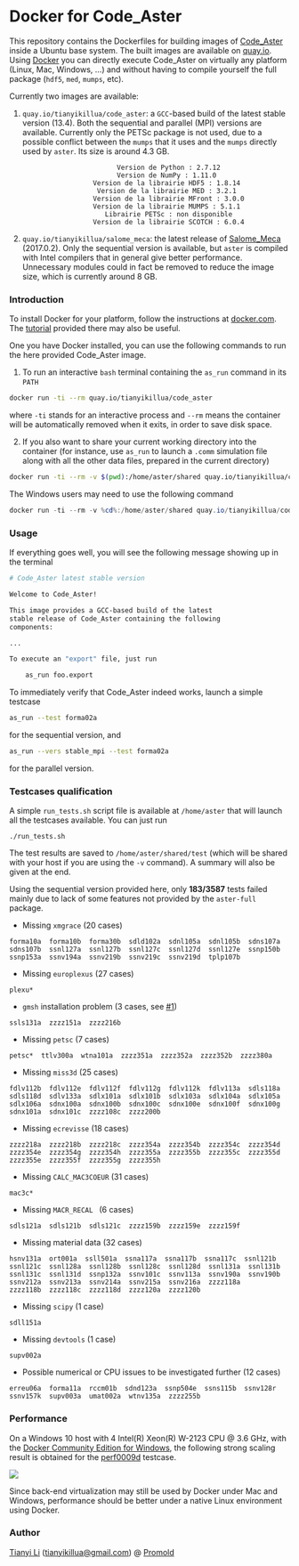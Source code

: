 # Docker for Code_Aster

This repository contains the Dockerfiles for building images of [Code_Aster](https://bitbucket.org/code_aster/codeaster-src) inside a Ubuntu base system. The built images are available on [quay.io](https://quay.io/tianyikillua). Using [Docker](https://www.docker.com/) you can directly execute Code_Aster on virtually any platform (Linux, Mac, Windows, ...) and without having to compile yourself the full package (`hdf5`, `med`, `mumps`, etc).

Currently two images are available:

1. `quay.io/tianyikillua/code_aster`: a `GCC`-based build of the latest stable version (13.4). Both the sequential and parallel (MPI) versions are available. Currently only the PETSc package is not used, due to a possible conflict between the `mumps` that it uses and the `mumps` directly used by `aster`. Its size is around 4.3 GB.

```
                           Version de Python : 2.7.12
                           Version de NumPy : 1.11.0
                     Version de la librairie HDF5 : 1.8.14
                      Version de la librairie MED : 3.2.1
                     Version de la librairie MFront : 3.0.0
                     Version de la librairie MUMPS : 5.1.1
                        Librairie PETSc : non disponible
                     Version de la librairie SCOTCH : 6.0.4
```

2. `quay.io/tianyikillua/salome_meca`: the latest release of [Salome_Meca](https://www.code-aster.org/V2/spip.php?article295) (2017.0.2). Only the sequential version is available, but `aster` is compiled with Intel compilers that in general give better performance. Unnecessary modules could in fact be removed to reduce the image size, which is currently around 8 GB.

### Introduction

To install Docker for your platform, follow the instructions at [docker.com](https://www.docker.com/get-docker). The [tutorial](https://docs.docker.com/get-started) provided there may also be useful.

One you have Docker installed, you can use the following commands to run the here provided Code_Aster image.

1. To run an interactive `bash` terminal containing the `as_run` command in its `PATH`

```sh
docker run -ti --rm quay.io/tianyikillua/code_aster
```

where `-ti` stands for an interactive process and `--rm` means the container will be automatically removed when it exits, in order to save disk space.

2. If you also want to share your current working directory into the container (for instance, use `as_run` to launch a `.comm` simulation file along with all the other data files, prepared in the current directory)

```sh
docker run -ti --rm -v $(pwd):/home/aster/shared quay.io/tianyikillua/code_aster
```

The Windows users may need to use the following command

```powershell
docker run -ti --rm -v %cd%:/home/aster/shared quay.io/tianyikillua/code_aster
```

### Usage

If everything goes well, you will see the following message showing up in the terminal

```sh
# Code_Aster latest stable version

Welcome to Code_Aster!

This image provides a GCC-based build of the latest
stable release of Code_Aster containing the following
components:

...

To execute an "export" file, just run

    as_run foo.export
```

To immediately verify that Code_Aster indeed works, launch a simple testcase

```sh
as_run --test forma02a
```

for the sequential version, and

```sh
as_run --vers stable_mpi --test forma02a
```

for the parallel version.

### Testcases qualification

A simple `run_tests.sh` script file is available at `/home/aster` that will launch all the testcases available. You can just run

```
./run_tests.sh
```

The test results are saved to `/home/aster/shared/test` (which will be shared with your host if you are using the `-v` command). A summary will also be given at the end.

Using the sequential version provided here, only **183/3587** tests failed mainly due to lack of some features not provided by the `aster-full` package.

- Missing `xmgrace` (20 cases)

```
forma10a  forma10b  forma30b  sdld102a  sdnl105a  sdnl105b  sdns107a  sdns107b  ssnl127a  ssnl127b  ssnl127c  ssnl127d  ssnl127e  ssnp150b  ssnp153a  ssnv194a  ssnv219b  ssnv219c  ssnv219d  tplp107b
```

- Missing `europlexus` (27 cases)

```
plexu*
```

- `gmsh` installation problem (3 cases, see [#1](../../issues/1))

```
ssls131a  zzzz151a  zzzz216b
```

- Missing `petsc` (7 cases)

```
petsc*  ttlv300a  wtna101a  zzzz351a  zzzz352a  zzzz352b  zzzz380a
```

- Missing `miss3d` (25 cases)

```
fdlv112b  fdlv112e  fdlv112f  fdlv112g  fdlv112k  fdlv113a  sdls118a  sdls118d  sdlv133a  sdlx101a  sdlx101b  sdlx103a  sdlx104a  sdlx105a  sdlx106a  sdnx100a  sdnx100b  sdnx100c  sdnx100e  sdnx100f  sdnx100g  sdnx101a  sdnx101c  zzzz108c  zzzz200b
```

- Missing `ecrevisse` (18 cases)

```
zzzz218a  zzzz218b  zzzz218c  zzzz354a  zzzz354b  zzzz354c  zzzz354d  zzzz354e  zzzz354g  zzzz354h  zzzz355a  zzzz355b  zzzz355c  zzzz355d  zzzz355e  zzzz355f  zzzz355g  zzzz355h
```

- Missing `CALC_MAC3COEUR` (31 cases)

```
mac3c*
```

- Missing `MACR_RECAL ` (6 cases)

```
sdls121a  sdls121b  sdls121c  zzzz159b  zzzz159e  zzzz159f
```

- Missing material data (32 cases)

```
hsnv131a  ort001a  ssll501a  ssna117a  ssna117b  ssna117c  ssnl121b  ssnl121c  ssnl128a  ssnl128b  ssnl128c  ssnl128d  ssnl131a  ssnl131b  ssnl131c  ssnl131d  ssnp132a  ssnv101c  ssnv113a  ssnv190a  ssnv190b  ssnv212a  ssnv213a  ssnv214a  ssnv215a  ssnv216a  zzzz118a
zzzz118b  zzzz118c  zzzz118d  zzzz120a  zzzz120b
```

- Missing `scipy` (1 case)

```
sdll151a
```

- Missing `devtools` (1 case)

```
supv002a
```

- Possible numerical or CPU issues to be investigated further (12 cases)

```
erreu06a  forma11a  rccm01b  sdnd123a  ssnp504e  ssns115b  ssnv128r  ssnv157k  supv003a  umat002a  wtnv135a  zzzz255b
```

### Performance

On a Windows 10 host with 4 Intel(R) Xeon(R) W-2123 CPU @ 3.6 GHz, with the [Docker Community Edition for Windows](https://store.docker.com/editions/community/docker-ce-desktop-windows), the following strong scaling result is obtained for the [perf0009d](https://www.code-aster.org/V2/spip.php?article260) testcase.

![](https://user-images.githubusercontent.com/4027283/40848354-3905383e-65bf-11e8-9f5b-3802a155a969.png)

Since back-end virtualization may still be used by Docker under Mac and Windows, performance should be better under a native Linux environment using Docker.

### Author

[Tianyi Li](https://www.linkedin.com/in/tianyikillua) ([tianyikillua@gmail.com](mailto:tianyikillua@gmail.com)) @ [Promold](https://www.linkedin.com/company/promold-paris)
